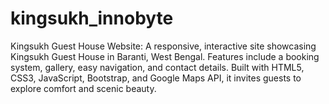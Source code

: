# kingsukh_innobyte
Kingsukh Guest House Website: A responsive, interactive site showcasing Kingsukh Guest House in Baranti, West Bengal. Features include a booking system, gallery, easy navigation, and contact details. Built with HTML5, CSS3, JavaScript, Bootstrap, and Google Maps API, it invites guests to explore comfort and scenic beauty.
